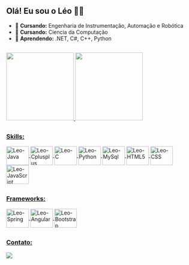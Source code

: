 ## Olá! Eu sou o Léo 👩‍💻

- 🧠 **Cursando:** Engenharia de Instrumentação, Automação e Robótica
- 🧠 **Cursando:** Ciencia da Computação
- 🌱 **Aprendendo:** .NET, C#, C++, Python

##

 <div>
  <a href="https://github.com/leo-nardow">
  <img height="180em" src="https://github-readme-stats.vercel.app/api?username=leo-nardow&show_icons=true&theme=blueberry&include_all_commits=true&count_private=true&text_color=9fbfdd"/>
  <img height="180em" src="https://github-readme-stats.vercel.app/api/top-langs/?username=leo-nardow&layout=compact&langs_count=10&theme=blueberry&text_color=9fbfdd"/>
</div>

## 
  
 ### **Skills:** 
 <a href="https://github.com/leo-nardow">
<div style="display: inline_block">
  <img align="center" alt="Leo-Java" height="50" width="60" src="https://cdn.jsdelivr.net/gh/devicons/devicon/icons/java/java-original.svg">
  <img align="center" alt="Leo-Cplusplus" height="50" width="60" src="https://cdn.jsdelivr.net/gh/devicons/devicon/icons/cplusplus/cplusplus-original.svg">
  <img align="center" alt="Leo-C" height="50" width="60" src="https://cdn.jsdelivr.net/gh/devicons/devicon/icons/c/c-original.svg">
  <img align="center" alt="Leo-Python" height="50" width="60" src="https://cdn.jsdelivr.net/gh/devicons/devicon/icons/python/python-original.svg">
  <img align="center" alt="Leo-MySql" height="50" width="60" src="https://cdn.jsdelivr.net/gh/devicons/devicon/icons/mysql/mysql-original-wordmark.svg">
  <img align="center" alt="Leo-HTML5" height="50" width="60" src="https://cdn.jsdelivr.net/gh/devicons/devicon/icons/html5/html5-original.svg">
  <img align="center" alt="Leo-CSS" height="50" width="60" src="https://cdn.jsdelivr.net/gh/devicons/devicon/icons/css3/css3-original.svg">
  <img align="center" alt="Leo-JavaScript" height="50" width="60" src="https://cdn.jsdelivr.net/gh/devicons/devicon/icons/javascript/javascript-original.svg">
</div>

##

 ### **Frameworks:** 
 <a href="https://github.com/leo-nardow">
<div style="display: inline_block">
  <img align="center" alt="Leo-Spring" height="50" width="60" src="https://cdn.jsdelivr.net/gh/devicons/devicon/icons/spring/spring-original.svg">
  <img align="center" alt="Leo-Angular" height="50" width="60" src="https://cdn.jsdelivr.net/gh/devicons/devicon/icons/angularjs/angularjs-original.svg">
  <img align="center" alt="Leo-Bootstrap" height="50" width="60" src="https://cdn.jsdelivr.net/gh/devicons/devicon/icons/bootstrap/bootstrap-plain.svg"">
</div>

## 
 ### **Contato:** 
  [<img src="https://img.shields.io/badge/-LinkedIn-%230077B5?style=for-the-badge&logo=linkedin&logoColor=white" target="_blank">](https://www.linkedin.com/in/leo-nardow/)

<a href="https://github.com/leo-nardow">
